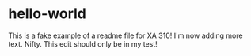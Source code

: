 # hello-world
This is a fake example of a readme file for XA 310!
I'm now adding more text. Nifty.
This edit should only be in my test!
